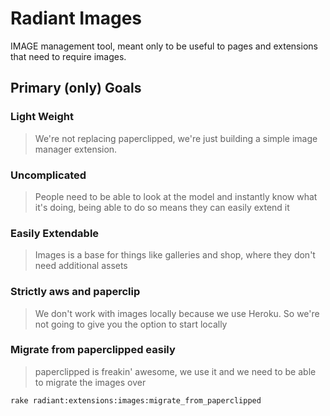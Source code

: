 # Radiant Images

IMAGE management tool, meant only to be useful to pages and extensions that need to require images.

## Primary (only) Goals

### Light Weight

> We're not replacing paperclipped, we're just building a simple image manager extension.

### Uncomplicated

> People need to be able to look at the model and instantly know what it's doing, being able to do so means they can easily extend it

### Easily Extendable

> Images is a base for things like galleries and shop, where they don't need additional assets

### Strictly aws and paperclip

> We don't work with images locally because we use Heroku. So we're not going to give you the option to start locally

### Migrate from paperclipped easily

> paperclipped is freakin' awesome, we use it and we need to be able to migrate the images over

    rake radiant:extensions:images:migrate_from_paperclipped